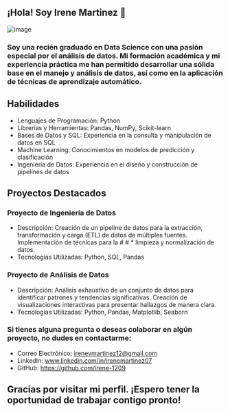 ## ¡Hola! Soy Irene Martinez 👋


![image](https://github.com/user-attachments/assets/2be61dcf-b095-47dc-9fe0-bb0c4877557e)

### Soy una recién graduado en Data Science con una pasión especial por el análisis de datos. Mi formación académica y mi experiencia práctica me han permitido desarrollar una sólida base en el manejo y análisis de datos, así como en la aplicación de técnicas de aprendizaje automático.

## Habilidades
* Lenguajes de Programación: Python
*  Librerías y Herramientas: Pandas, NumPy, Scikit-learn
*  Bases de Datos y SQL: Experiencia en la consulta y manipulación de datos en SQL
*  Machine Learning: Conocimientos en modelos de predicción y clasificación
*  Ingeniería de Datos: Experiencia en el diseño y construcción de pipelines de datos

## Proyectos Destacados
### Proyecto de Ingeniería de Datos
* Descripción: Creación de un pipeline de datos para la extracción, transformación y carga (ETL) de datos de múltiples fuentes. Implementación de técnicas para la # # * limpieza y normalización de datos.
* Tecnologías Utilizadas: Python, SQL, Pandas

### Proyecto de Análisis de Datos
* Descripción: Análisis exhaustivo de un conjunto de datos para identificar patrones y tendencias significativas. Creación de visualizaciones interactivas para presentar hallazgos de manera clara.
*  Tecnologías Utilizadas: Python, Pandas, Matplotlib, Seaborn

### Si tienes alguna pregunta o deseas colaborar en algún proyecto, no dudes en contactarme:
* Correo Electrónico: irenevmartinez12@gmail.com
* LinkedIn: www.linkedin.com/in/irenemartinez07
* GitHub: https://github.com/irene-1209
## Gracias por visitar mi perfil. ¡Espero tener la oportunidad de trabajar contigo pronto!
